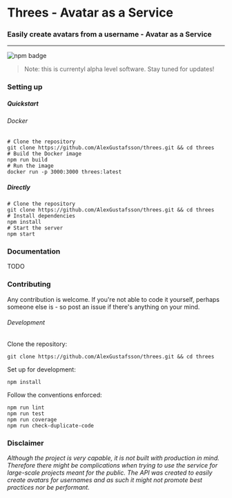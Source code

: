 # Threes - Avatar as a Service
### Easily create avatars from a username - Avatar as a Service
***
![npm badge](https://img.shields.io/npm/v/threes.svg)

> Note: this is currentyl alpha level software. Stay tuned for updates!

### Setting up

##### Quickstart

###### Docker
```
# Clone the repository
git clone https://github.com/AlexGustafsson/threes.git && cd threes
# Build the Docker image
npm run build
# Run the image
docker run -p 3000:3000 threes:latest
```

##### Directly
```
# Clone the repository
git clone https://github.com/AlexGustafsson/threes.git && cd threes
# Install dependencies
npm install
# Start the server
npm start
```

### Documentation

TODO

### Contributing

Any contribution is welcome. If you're not able to code it yourself, perhaps someone else is - so post an issue if there's anything on your mind.

###### Development

Clone the repository:
```
git clone https://github.com/AlexGustafsson/threes.git && cd threes
```

Set up for development:
```
npm install
```

Follow the conventions enforced:
```
npm run lint
npm run test
npm run coverage
npm run check-duplicate-code
```

### Disclaimer

_Although the project is very capable, it is not built with production in mind. Therefore there might be complications when trying to use the service for large-scale projects meant for the public. The API was created to easily create avatars for usernames and as such it might not promote best practices nor be performant._
